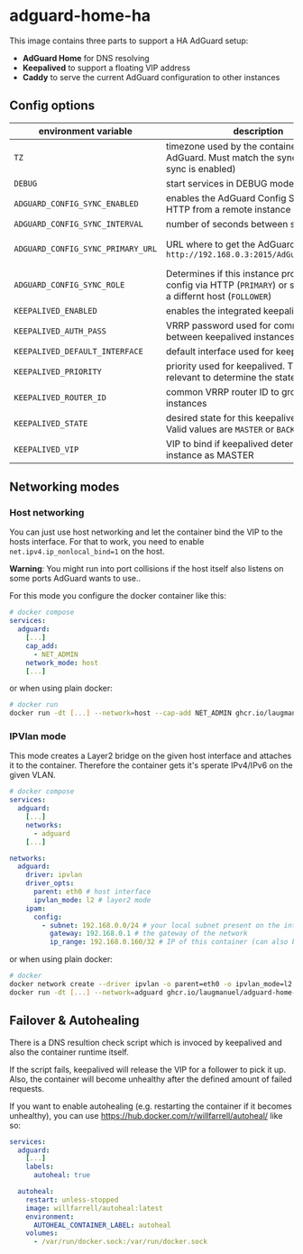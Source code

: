 # adguard-home-ha

This image contains three parts to support a HA AdGuard setup:

- **AdGuard Home** for DNS resolving
- **Keepalived** to support a floating VIP address
- **Caddy** to serve the current AdGuard configuration to other instances

## Config options

| environment variable              | description                                                                                                        | default      | required                                        |
| --------------------------------- | ------------------------------------------------------------------------------------------------------------------ | ------------ | ----------------------------------------------- |
| `TZ`                              | timezone used by the container and AdGuard. Must match the sync origin (if sync is enabled)                        | UTC          | no                                              |
| `DEBUG`                           | start services in DEBUG mode                                                                                       | false        | no                                              |
| `ADGUARD_CONFIG_SYNC_ENABLED`     | enables the AdGuard Config Sync using HTTP from a remote instance                                                  | false        | no                                              |
| `ADGUARD_CONFIG_SYNC_INTERVAL`    | number of seconds between sync runs                                                                                | 60           | no                                              |
| `ADGUARD_CONFIG_SYNC_PRIMARY_URL` | URL where to get the AdGuard config; e.g. `http://192.168.0.3:2015/AdGuardHome.yaml`                               | ""           | only if `ADGUARD_CONFIG_SYNC_ENABLED` is `true` |
| `ADGUARD_CONFIG_SYNC_ROLE`        | Determines if this instance provides the config via HTTP (`PRIMARY`) or syncs it from a differnt host (`FOLLOWER`) | PRIMARY      | no                                              |
| `KEEPALIVED_ENABLED`              | enables the integrated keepalived instance                                                                         | false        | no                                              |
| `KEEPALIVED_AUTH_PASS`            | VRRP password used for communcation between keepalived instances                                                   | password     | no                                              |
| `KEEPALIVED_DEFAULT_INTERFACE`    | default interface used for keepalived                                                                              | (autodetect) | no                                              |
| `KEEPALIVED_PRIORITY`             | priority used for keepalived. This is relevant to determine the state/role                                         | 100          | no                                              |
| `KEEPALIVED_ROUTER_ID`            | common VRRP router ID to group remote instances                                                                    | 53           | no                                              |
| `KEEPALIVED_STATE`                | desired state for this keepalived instance. Valid values are `MASTER` or `BACKUP`                                  | BACKUP       | no                                              |
| `KEEPALIVED_VIP`                  | VIP to bind if keepalived determines this instance as MASTER                                                       | ""           | only if `KEEPALIVED_ENABLED` is `true`          |

## Networking modes

### Host networking

You can just use host networking and let the container bind the VIP to the hosts interface. For that to work, you need to enable `net.ipv4.ip_nonlocal_bind=1` on the host.

**Warning**: You might run into port collisions if the host itself also listens on some ports AdGuard wants to use..

For this mode you configure the docker container like this:

```yaml
# docker compose
services:
  adguard:
    [...]
    cap_add:
      - NET_ADMIN
    network_mode: host
    [...]
```

or when using plain docker:

```sh
# docker run
docker run -dt [...] --network=host --cap-add NET_ADMIN ghcr.io/laugmanuel/adguard-home-ha:main
```

### IPVlan mode

This mode creates a Layer2 bridge on the given host interface and attaches it to the container. Therefore the container gets it's sperate IPv4/IPv6 on the given VLAN.

```yaml
# docker compose
services:
  adguard:
    [...]
    networks:
      - adguard
    [...]

networks:
  adguard:
    driver: ipvlan
    driver_opts:
      parent: eth0 # host interface
      ipvlan_mode: l2 # layer2 mode
    ipam:
      config:
        - subnet: 192.168.0.0/24 # your local subnet present on the interface
          gateway: 192.168.0.1 # the gateway of the network
          ip_range: 192.168.0.160/32 # IP of this container (can also be a range). Make sure it does not collide with any DHCP range!
```

or when using plain docker:

```sh
# docker
docker network create --driver ipvlan -o parent=eth0 -o ipvlan_mode=l2 --subnet 192.168.0.0/24 --gateway 192.168.0.1 --ip-range 192.168.0.160/32 adguard
docker run -dt [...] --network=adguard ghcr.io/laugmanuel/adguard-home-ha:main
```

## Failover & Autohealing

There is a DNS resultion check script which is invoced by keepalived and also the container runtime itself.

If the script fails, keepalived will release the VIP for a follower to pick it up. Also, the container will become unhealthy after the defined amount of failed requests.

If you want to enable autohealing (e.g. restarting the container if it becomes unhealthy), you can use <https://hub.docker.com/r/willfarrell/autoheal/> like so:

```yaml
services:
  adguard:
    [...]
    labels:
      autoheal: true

  autoheal:
    restart: unless-stopped
    image: willfarrell/autoheal:latest
    environment:
      AUTOHEAL_CONTAINER_LABEL: autoheal
    volumes:
      - /var/run/docker.sock:/var/run/docker.sock
```
